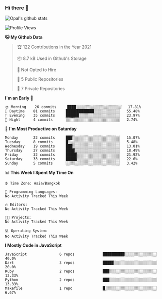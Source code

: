 ### Hi there 👋

![Opal's github stats](https://github-readme-stats.vercel.app/api?username=coolkidneversleep&count_private=true&show_icons=true&theme=radical)


<!--START_SECTION:waka-->
![Profile Views](http://img.shields.io/badge/Profile%20Views-0-blue)

**🐱 My Github Data** 

> 🏆 122 Contributions in the Year 2021
 > 
> 📦 8.7 kB Used in Github's Storage 
 > 
> 🚫 Not Opted to Hire
 > 
> 📜 5 Public Repositories 
 > 
> 🔑 7 Private Repositories  
 > 
**I'm an Early 🐤** 

```text
🌞 Morning    26 commits     ████░░░░░░░░░░░░░░░░░░░░░   17.81% 
🌆 Daytime    81 commits     █████████████░░░░░░░░░░░░   55.48% 
🌃 Evening    35 commits     ██████░░░░░░░░░░░░░░░░░░░   23.97% 
🌙 Night      4 commits      ░░░░░░░░░░░░░░░░░░░░░░░░░   2.74%

```
📅 **I'm Most Productive on Saturday** 

```text
Monday       22 commits     ███░░░░░░░░░░░░░░░░░░░░░░   15.07% 
Tuesday      8 commits      █░░░░░░░░░░░░░░░░░░░░░░░░   5.48% 
Wednesday    19 commits     ███░░░░░░░░░░░░░░░░░░░░░░   13.01% 
Thursday     27 commits     ████░░░░░░░░░░░░░░░░░░░░░   18.49% 
Friday       32 commits     █████░░░░░░░░░░░░░░░░░░░░   21.92% 
Saturday     33 commits     █████░░░░░░░░░░░░░░░░░░░░   22.6% 
Sunday       5 commits      ░░░░░░░░░░░░░░░░░░░░░░░░░   3.42%

```


📊 **This Week I Spent My Time On** 

```text
⌚︎ Time Zone: Asia/Bangkok

💬 Programming Languages: 
No Activity Tracked This Week

🔥 Editors: 
No Activity Tracked This Week

🐱‍💻 Projects: 
No Activity Tracked This Week

💻 Operating System: 
No Activity Tracked This Week

```

**I Mostly Code in JavaScript** 

```text
JavaScript               6 repos             ██████████░░░░░░░░░░░░░░░   40.0% 
Dart                     3 repos             █████░░░░░░░░░░░░░░░░░░░░   20.0% 
Ruby                     2 repos             ███░░░░░░░░░░░░░░░░░░░░░░   13.33% 
Python                   2 repos             ███░░░░░░░░░░░░░░░░░░░░░░   13.33% 
Makefile                 1 repo              █░░░░░░░░░░░░░░░░░░░░░░░░   6.67%

```



<!--END_SECTION:waka-->

